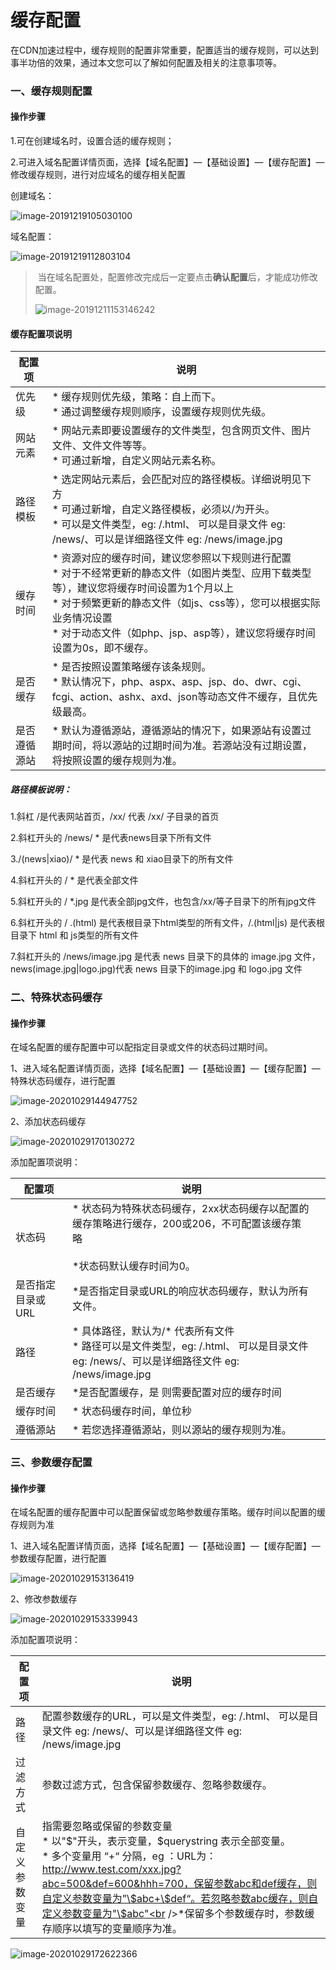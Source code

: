 # 缓存配置

在CDN加速过程中，缓存规则的配置非常重要，配置适当的缓存规则，可以达到事半功倍的效果，通过本文您可以了解如何配置及相关的注意事项等。

### 一、缓存规则配置

#### 操作步骤

1.可在创建域名时，设置合适的缓存规则；

2.可进入域名配置详情页面，选择【域名配置】—【基础设置】—【缓存配置】—修改缓存规则，进行对应域名的缓存相关配置

创建域名：

![image-20191219105030100](../../images/image-20191219105030100.png)

域名配置：

![image-20191219112803104](../../images/image-20191219112803104.png)

> 当在域名配置处，配置修改完成后一定要点击**确认配置**后，才能成功修改配置。
>
>![image-20191211153146242](../../images/image-20191211153146242.png)

#### 缓存配置项说明

| 配置项       | 说明                                                         |
| ------------ | ------------------------------------------------------------ |
| 优先级       | *  缓存规则优先级，策略：自上而下。<br />*  通过调整缓存规则顺序，设置缓存规则优先级。 |
| 网站元素     | *  网站元素即要设置缓存的文件类型，包含网页文件、图片文件、文件文件等等。<br />*  可通过新增，自定义网站元素名称。 |
| 路径模板     | *  选定网站元素后，会匹配对应的路径模板。详细说明见下方<br />*  可通过新增，自定义路径模板，必须以/为开头。<br />*  可以是文件类型，eg: /.html、 可以是目录文件 eg: /news/、可以是详细路径文件 eg: /news/image.jpg |
| 缓存时间     | *  资源对应的缓存时间，建议您参照以下规则进行配置<br />*  对于不经常更新的静态文件（如图片类型、应用下载类型等），建议您将缓存时间设置为1个月以上<br />*  对于频繁更新的静态文件（如js、css等），您可以根据实际业务情况设置<br />*  对于动态文件（如php、jsp、asp等），建议您将缓存时间设置为0s，即不缓存。 |
| 是否缓存     | *  是否按照设置策略缓存该条规则。<br />*  默认情况下，php、aspx、asp、jsp、do、dwr、cgi、fcgi、action、ashx、axd、json等动态文件不缓存，且优先级最高。 |
| 是否遵循源站 | *  默认为遵循源站，遵循源站的情况下，如果源站有设置过期时间，将以源站的过期时间为准。若源站没有过期设置，将按照设置的缓存规则为准。 |

##### 路径模板说明：

1.斜杠 /是代表网站首页，/xx/ 代表 /xx/ 子目录的首页

2.斜杠开头的 /news/ * 是代表news目录下所有文件

3./(news|xiao)/ * 是代表 news 和 xiao目录下的所有文件

4.斜杠开头的 / * 是代表全部文件

5.斜杠开头的 / *.jpg 是代表全部jpg文件，也包含/xx/等子目录下的所有jpg文件

6.斜杠开头的 / .(html) 是代表根目录下html类型的所有文件，/.(html|js) 是代表根目录下 html 和 js类型的所有文件

7.斜杠开头的 /news/image.jpg 是代表 news 目录下的具体的 image.jpg 文件，news(image.jpg|logo.jpg)代表 news 目录下的image.jpg 和 logo.jpg 文件

### 二、特殊状态码缓存

#### 操作步骤

在域名配置的缓存配置中可以配指定目录或文件的状态码过期时间。

1、进入域名配置详情页面，选择【域名配置】—【基础设置】—【缓存配置】—特殊状态码缓存，进行配置

![image-20201029144947752](../../images/image-20201029144947752.png)

2、添加状态码缓存

![image-20201029170130272](../../images/image-20201029170130272.png)

添加配置项说明：

| 配置项            | 说明                                                         |      |
| ----------------- | ------------------------------------------------------------ | ---- |
| 状态码            | * 状态码为特殊状态码缓存，2xx状态码缓存以配置的缓存策略进行缓存，200或206，不可配置该缓存策略<br /><br />*状态码默认缓存时间为0。 |      |
| 是否指定目录或URL | *是否指定目录或URL的响应状态码缓存，默认为所有文件。         |      |
| 路径              | * 具体路径，默认为/* 代表所有文件<br />* 路径可以是文件类型，eg: /.html、 可以是目录文件 eg: /news/、可以是详细路径文件 eg: /news/image.jpg |      |
| 是否缓存          | *是否配置缓存，是 则需要配置对应的缓存时间                   |      |
| 缓存时间          | * 状态码缓存时间，单位秒                                     |      |
| 遵循源站          | * 若您选择遵循源站，则以源站的缓存规则为准。                 |      |


### 三、参数缓存配置

#### 操作步骤

在域名配置的缓存配置中可以配置保留或忽略参数缓存策略。缓存时间以配置的缓存规则为准

1、进入域名配置详情页面，选择【域名配置】—【基础设置】—【缓存配置】—参数缓存配置，进行配置

![image-20201029153136419](../../images/image-20201029153136419.png)

2、修改参数缓存

![image-20201029153339943](../../images/image-20201029153339943.png)

添加配置项说明：

| 配置项         | 说明                                                         |
| -------------- | ------------------------------------------------------------ |
| 路径           | 配置参数缓存的URL，可以是文件类型，eg: /.html、 可以是目录文件 eg: /news/、可以是详细路径文件 eg: /news/image.jpg |
| 过滤方式       | 参数过滤方式，包含保留参数缓存、忽略参数缓存。               |
| 自定义参数变量 | 指需要忽略或保留的参数变量<br />* 以"$"开头，表示变量，\$querystring 表示全部变量。<br />* 多个变量用 “+“ 分隔，eg ：URL为：http://www.test.com/xxx.jpg?abc=500&def=600&hhh=700，保留参数abc和def缓存，则自定义参数变量为”\$abc+\$def“。若忽略参数abc缓存，则自定义参数变量为"\$abc"<br />*保留多个参数缓存时，参数缓存顺序以填写的变量顺序为准。 |

![image-20201029172622366](../../images/image-20201029172622366.png)